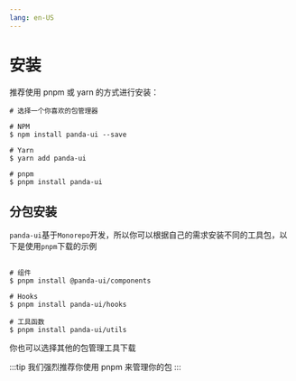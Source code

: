 ```yaml
---
lang: en-US
---
```


# 安装

推荐使用 pnpm 或 yarn 的方式进行安装：

```shell
# 选择一个你喜欢的包管理器

# NPM
$ npm install panda-ui --save

# Yarn
$ yarn add panda-ui

# pnpm
$ pnpm install panda-ui
```

## 分包安装

`panda-ui`基于`Monorepo`开发，所以你可以根据自己的需求安装不同的工具包，以下是使用`pnpm`下载的示例

```shell

# 组件
$ pnpm install @panda-ui/components

# Hooks
$ pnpm install panda-ui/hooks

# 工具函数
$ pnpm install panda-ui/utils

```

你也可以选择其他的包管理工具下载

:::tip
我们强烈推荐你使用 pnpm 来管理你的包
:::
